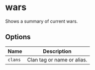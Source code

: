 # wars

Shows a summary of current wars.

## Options

| Name    | Description                |
| ------- | -------------------------- |
| `clans` | Clan tag or name or alias. |
